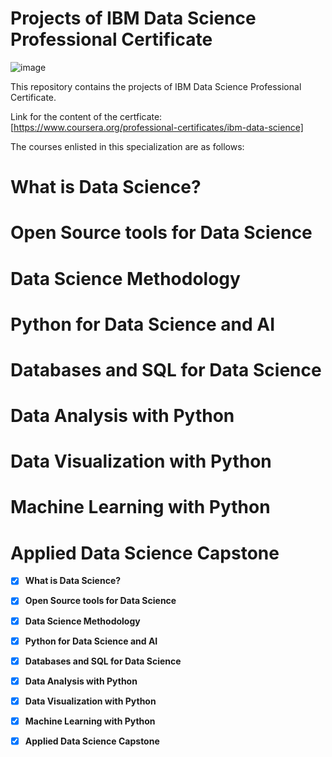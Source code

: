 # Projects of IBM Data Science Professional Certificate

![image](https://user-images.githubusercontent.com/77664254/117599633-7d21de80-b14a-11eb-9a2a-f3588e7fff29.png)

This repository contains the projects of IBM Data Science Professional Certificate.

Link for the content of the certficate: [https://www.coursera.org/professional-certificates/ibm-data-science]

The courses enlisted in this specialization are as follows:

 # What is Data Science?

 # Open Source tools for Data Science

 # Data Science Methodology

 # Python for Data Science and AI

 # Databases and SQL for Data Science

 # Data Analysis with Python

 # Data Visualization with Python

 # Machine Learning with Python

 # Applied Data Science Capstone
 
 - [x] __What is Data Science?__

- [x] __Open Source tools for Data Science__

- [x] __Data Science Methodology__ 

- [x] __Python for Data Science and AI__

- [x] __Databases and SQL for Data Science__

- [x] __Data Analysis with Python__

- [x] __Data Visualization with Python__

- [x] __Machine Learning with Python__

- [x] __Applied Data Science Capstone__
